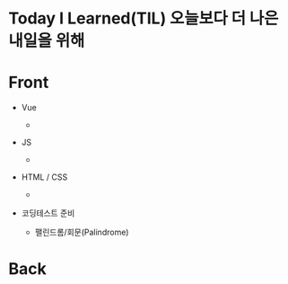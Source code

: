# Today I Learned(TIL) 오늘보다 더 나은 내일을 위해

# Front

- Vue

  -

- JS

  -

- HTML / CSS

  -

- 코딩테스트 준비
  - 팰린드롬/회문(Palindrome)

# Back
